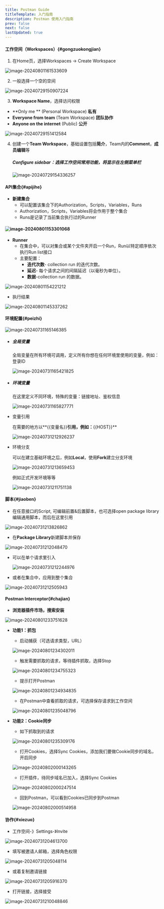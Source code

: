 ```yaml
---
title: Postman Guide
titleTemplate: 入门指南
description: Postman 使用入门指南
prev: false
next: false
lastUpdated: true
---
```


[//]: # (- [工作空间]&#40;#gongzuokongjian&#41;)

[//]: # (- [API 集合]&#40;#apijihe&#41;)

[//]: # (- [环境配置]&#40;#peizhi&#41;)

[//]: # (- [脚本]&#40;#jiaoben&#41;)

[//]: # (- [Postman Interceptor]&#40;#chajian&#41;)

[//]: # (- [协作]&#40;#xiezuo&#41;)

#### 工作空间（Workspaces）{#gongzuokongjian}

1. 在Home页，选择Workspaces -> Create Workspace

![image-20240801161533609](https://s2.loli.net/2024/08/01/D7FUWwic3r6R1lZ.png)

2. 一般选择一个空的空间

![image-20240729150907224](https://s2.loli.net/2024/07/29/QaZkWRPoY371eXz.png)

3. **Workspace Name**，选择访问权限

- **Only me ** (Personal Workspace) **私有**
- **Everyone from team** (Team Workspace) **团队协作**
- **Anyone on the internet** (Public) **公开**

![image-20240729151412584](https://s2.loli.net/2024/07/29/I4SZPMsvydlB51x.png)

4. 创建一个**Team Workspace**，基础设置包括**简介**，Team内的**Comment**，**成员编辑**等

   ##### Configure sidebar：选择工作空间常用功能，将显示在左侧菜单栏

   ![image-20240729154336257](https://s2.loli.net/2024/07/29/QY6e1kwusmXVdpD.png)

#### API集合{#apijihe}

- **新建集合**
  - 可以配置该集合下的Authorization，Scripts，Variables，Runs
  - Authorization，Scripts，Variables将会作用于整个集合
  - Runs是记录了当前集合执行过的Runner

#### ![image-20240801153301068](https://s2.loli.net/2024/08/01/9a3fwb4m2ExTr6j.png)

- **Runner**
  - 在集合中，可以对集合或某个文件夹开启一个Run，Run以特定顺序依次执行Run list接口
  - 主要配置：
    - **迭代次数**- collection run 的迭代次数。
    - **延迟**- 每个请求之间的间隔延迟（以毫秒为单位）。
    - **数据**-collection run 的数据。

![image-20240801154221212](https://s2.loli.net/2024/08/01/LPESadMgiOJsIb2.png)

- 执行结果

![image-20240801145337262](https://s2.loli.net/2024/08/01/tkX2QlYpPO3SfJR.png)

#### 环境配置{#peizhi}

![image-20240731165146385](https://s2.loli.net/2024/07/31/sRZ9tqMhoPcfK8U.png)

- ##### 全局变量

  全局变量在所有环境可调用，定义所有你想在任何环境里使用的变量，例如：登录ID

  ![image-20240731165421825](https://s2.loli.net/2024/07/31/eXMJmgfoYsPIA27.png)

- ##### 环境变量

  在这里定义不同环境，特殊的变量：链接地址、鉴权信息

  ![image-20240731165827771](https://s2.loli.net/2024/07/31/KBioQgpZbxctGUF.png)

- 变量引用

  在需要的地方以**{{变量名}}**引用，例如：**{{HOST}}**

  ![image-20240731212926237](https://s2.loli.net/2024/07/31/7mq2u39ECOUlySR.png)

- 环境分支

  可以在建立基础环境之后，例如**Local**，使用**Fork**建立分支环境

  ![image-20240731213659453](https://s2.loli.net/2024/07/31/QDV6CdI9xEHzq1i.png)

  例如正式开发环境等等
  
  ![image-20240731211751138](https://s2.loli.net/2024/07/31/LvABNqJTwOGVEsY.png)

#### 脚本{#jiaoben}

- 在任意接口的Script, 可编辑前置&后置脚本，也可选择open package library编辑通用脚本，而后在这里引用


![image-20240731213826862](https://s2.loli.net/2024/07/31/pwL9tBeqWvAmGPl.png)

- 在**Package Library**新建脚本并保存


![image-20240731212048470](https://s2.loli.net/2024/07/31/gTR62n4AFCbKM95.png)

- 可以在单个请求里引入

  ![image-20240731212244976](https://s2.loli.net/2024/07/31/aKqkD6C2r5NFjvM.png)

- 或者在集合中，应用到整个集合


![image-20240731212505943](https://s2.loli.net/2024/07/31/OkbCELdg46Boj1l.png)

#### Postman Interceptor{#chajian}

- **浏览器插件市场，搜索安装**

![image-20240801233751628](https://s2.loli.net/2024/08/02/B1Odg6ZkfCwIxby.png)

- **功能1：抓包**

  - 启动捕获（可选请求类型，URL）

  ![image-20240801234302011](https://s2.loli.net/2024/08/02/Mvs4hyJn6ePpaIZ.png)

  - 触发需要抓取的请求，等待插件抓取，选择Stop

  ![image-20240801234755323](https://s2.loli.net/2024/08/02/I62zjvKXSa3gswB.png)

  - 提示打开Postman

  ![image-20240801234934835](https://s2.loli.net/2024/08/02/WzX6LcnE3qwFHlu.png)

  - 在Postman中查看抓取的请求，可选择保存请求到工作空间

  ![image-20240801235048796](https://s2.loli.net/2024/08/02/cBV5KxAwYruUeqn.png)

- **功能2：Cookie同步**

  - 如下抓取到的请求

  ![image-20240801235309176](https://s2.loli.net/2024/08/02/HPz1oYdtxiFqRK5.png)

  - 打开Cookies，选择Sync Cookies，添加我们要做Cookie同步的域名，开启同步

  ![image-20240802000143265](https://s2.loli.net/2024/08/02/1DNCUrM7IQewhnS.png)

  - 打开插件，待同步域名已加入，选择Sync Cookies

  ![image-20240802000247514](https://s2.loli.net/2024/08/02/zA4mqyStrb8KudW.png)

  - 回到Postman，可以看到Cookies已同步到Postman

  ![image-20240802000514958](https://s2.loli.net/2024/08/02/kghj5w7aWGxfipq.png)

#### 协作{#xiezuo}

- 工作空间-》Settings-》Invite


![image-20240731204613700](https://s2.loli.net/2024/07/31/3rRc8imjyOBI1oE.png)

- 填写被邀请人邮箱，选择角色权限


![image-20240731205048114](https://s2.loli.net/2024/07/31/YG1MI8Xz6BfRkxv.png)

- 或着复制邀请链接


![image-20240731205916370](https://s2.loli.net/2024/07/31/UpG9kSFWYaXC86s.png)

- 打开链接，选择接受


![image-20240731210048846](https://s2.loli.net/2024/07/31/d2IJWoGsMDr9gli.png)
